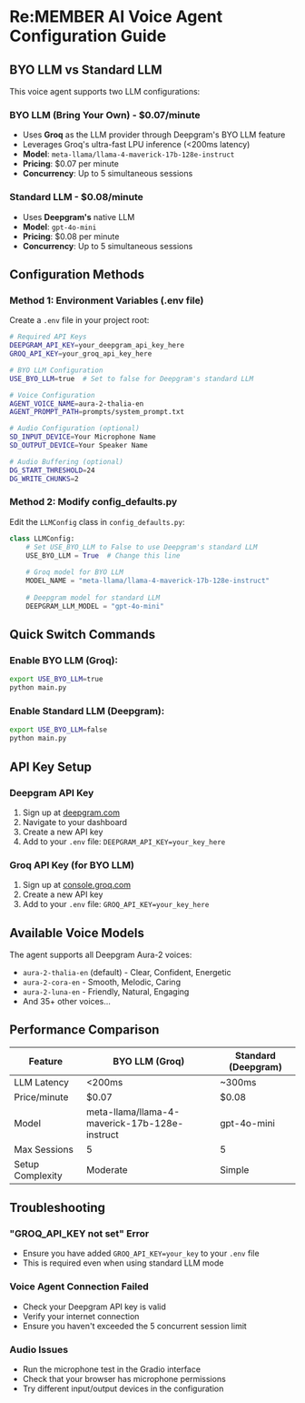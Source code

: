 # Re:MEMBER AI Voice Agent Configuration Guide

## BYO LLM vs Standard LLM

This voice agent supports two LLM configurations:

### BYO LLM (Bring Your Own) - $0.07/minute
- Uses **Groq** as the LLM provider through Deepgram's BYO LLM feature
- Leverages Groq's ultra-fast LPU inference (<200ms latency)
- **Model**: `meta-llama/llama-4-maverick-17b-128e-instruct`
- **Pricing**: $0.07 per minute
- **Concurrency**: Up to 5 simultaneous sessions

### Standard LLM - $0.08/minute  
- Uses **Deepgram's** native LLM
- **Model**: `gpt-4o-mini`
- **Pricing**: $0.08 per minute
- **Concurrency**: Up to 5 simultaneous sessions

## Configuration Methods

### Method 1: Environment Variables (.env file)

Create a `.env` file in your project root:

```bash
# Required API Keys
DEEPGRAM_API_KEY=your_deepgram_api_key_here
GROQ_API_KEY=your_groq_api_key_here

# BYO LLM Configuration
USE_BYO_LLM=true  # Set to false for Deepgram's standard LLM

# Voice Configuration
AGENT_VOICE_NAME=aura-2-thalia-en
AGENT_PROMPT_PATH=prompts/system_prompt.txt

# Audio Configuration (optional)
SD_INPUT_DEVICE=Your Microphone Name
SD_OUTPUT_DEVICE=Your Speaker Name

# Audio Buffering (optional)
DG_START_THRESHOLD=24
DG_WRITE_CHUNKS=2
```

### Method 2: Modify config_defaults.py

Edit the `LLMConfig` class in `config_defaults.py`:

```python
class LLMConfig:
    # Set USE_BYO_LLM to False to use Deepgram's standard LLM
    USE_BYO_LLM = True  # Change this line
    
    # Groq model for BYO LLM
    MODEL_NAME = "meta-llama/llama-4-maverick-17b-128e-instruct"
    
    # Deepgram model for standard LLM
    DEEPGRAM_LLM_MODEL = "gpt-4o-mini"
```

## Quick Switch Commands

### Enable BYO LLM (Groq):
```bash
export USE_BYO_LLM=true
python main.py
```

### Enable Standard LLM (Deepgram):
```bash
export USE_BYO_LLM=false
python main.py
```

## API Key Setup

### Deepgram API Key
1. Sign up at [deepgram.com](https://deepgram.com)
2. Navigate to your dashboard
3. Create a new API key
4. Add to your `.env` file: `DEEPGRAM_API_KEY=your_key_here`

### Groq API Key (for BYO LLM)
1. Sign up at [console.groq.com](https://console.groq.com)
2. Create a new API key
3. Add to your `.env` file: `GROQ_API_KEY=your_key_here`

## Available Voice Models

The agent supports all Deepgram Aura-2 voices:
- `aura-2-thalia-en` (default) - Clear, Confident, Energetic
- `aura-2-cora-en` - Smooth, Melodic, Caring
- `aura-2-luna-en` - Friendly, Natural, Engaging
- And 35+ other voices...

## Performance Comparison

| Feature | BYO LLM (Groq) | Standard (Deepgram) |
|---------|----------------|---------------------|
| LLM Latency | <200ms | ~300ms |
| Price/minute | $0.07 | $0.08 |
| Model | meta-llama/llama-4-maverick-17b-128e-instruct | gpt-4o-mini |
| Max Sessions | 5 | 5 |
| Setup Complexity | Moderate | Simple |

## Troubleshooting

### "GROQ_API_KEY not set" Error
- Ensure you have added `GROQ_API_KEY=your_key` to your `.env` file
- This is required even when using standard LLM mode

### Voice Agent Connection Failed
- Check your Deepgram API key is valid
- Verify your internet connection
- Ensure you haven't exceeded the 5 concurrent session limit

### Audio Issues
- Run the microphone test in the Gradio interface
- Check that your browser has microphone permissions
- Try different input/output devices in the configuration 